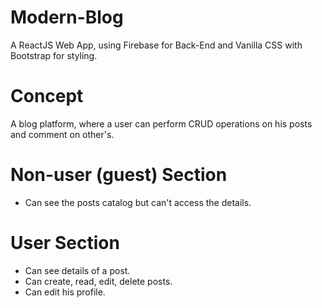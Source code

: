 # Modern-Blog
A ReactJS Web App, using Firebase for Back-End and Vanilla CSS with Bootstrap for styling.

# Concept
A blog platform, where a user can perform CRUD operations on his posts and comment on other's.

# Non-user (guest) Section
- Can see the posts catalog but can't access the details.

# User Section
- Can see details of a post.
- Can create, read, edit, delete posts.
- Can edit his profile.
